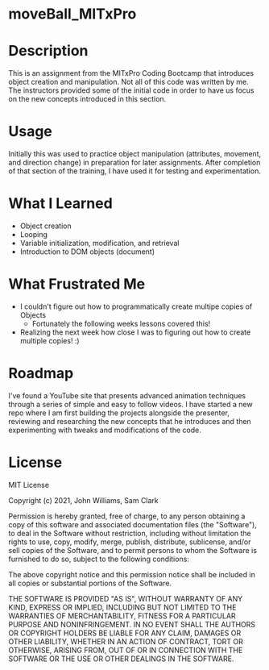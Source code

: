 # moveBall_MITxPro
# **Description**

This is an assignment from the MITxPro Coding Bootcamp that introduces object creation and manipulation. Not all of this code was written by me. The instructors provided some of the initial code in order to have us focus on the new concepts introduced in this section.

# **Usage**

Initially this was used to practice object manipulation (attributes, movement, and direction change) in preparation for later assignments. After completion of that section of the training, I have used it for testing and experimentation.

# **What I Learned**

+ Object creation
+ Looping
+ Variable initialization, modification, and retrieval
+ Introduction to DOM objects (document)

# **What Frustrated Me** 

+ I couldn't figure out how to programmatically create multipe copies of Objects
  + Fortunately the following weeks lessons covered this!
+ Realizing the next week how close I was to figuring out how to create multiple copies! :)

# **Roadmap**

I've found a YouTube site that presents advanced animation techniques through a series of simple and easy to follow videos. I have started a new repo where I am first building the projects alongside the presenter, reviewing and researching the new concepts that he introduces and then experimenting with tweaks and modifications of the code.

# **License**

MIT License

Copyright (c) 2021, John Williams, Sam Clark

Permission is hereby granted, free of charge, to any person obtaining a copy of this software and associated documentation files (the "Software"), to deal in the Software without restriction, including without limitation the rights to use, copy, modify, merge, publish, distribute, sublicense, and/or sell copies of the Software, and to permit persons to whom the Software is furnished to do so, subject to the following conditions:

The above copyright notice and this permission notice shall be included in all copies or substantial portions of the Software.

THE SOFTWARE IS PROVIDED "AS IS", WITHOUT WARRANTY OF ANY KIND, EXPRESS OR IMPLIED, INCLUDING BUT NOT LIMITED TO THE WARRANTIES OF MERCHANTABILITY, FITNESS FOR A PARTICULAR PURPOSE AND NONINFRINGEMENT. IN NO EVENT SHALL THE AUTHORS OR COPYRIGHT HOLDERS BE LIABLE FOR ANY CLAIM, DAMAGES OR OTHER LIABILITY, WHETHER IN AN ACTION OF CONTRACT, TORT OR OTHERWISE, ARISING FROM, OUT OF OR IN CONNECTION WITH THE SOFTWARE OR THE USE OR OTHER DEALINGS IN THE SOFTWARE.
